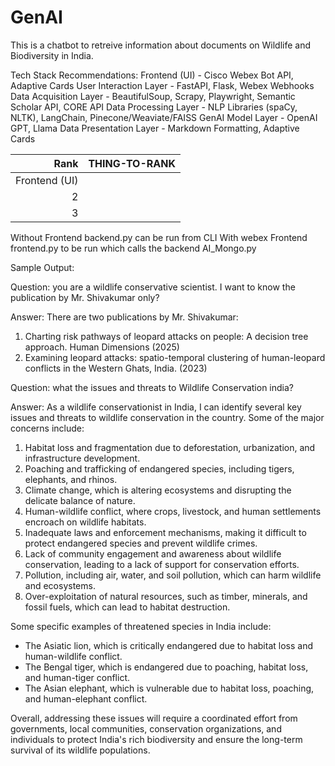 # GenAI

This is a chatbot to retreive information about documents on Wildlife and Biodiversity in India.


Tech Stack Recommendations:
Frontend (UI)  - Cisco Webex Bot API, Adaptive Cards
User Interaction Layer - FastAPI, Flask, Webex Webhooks
Data Acquisition Layer - BeautifulSoup, Scrapy, Playwright, Semantic Scholar API, CORE API 
Data Processing Layer  - NLP Libraries (spaCy, NLTK), LangChain, Pinecone/Weaviate/FAISS
GenAI Model Layer - OpenAI GPT, Llama
Data Presentation Layer - Markdown Formatting, Adaptive Cards

| Rank | THING-TO-RANK |
|-----:|---------------|
|     Frontend (UI)|               |Cisco Webex Bot API, Adaptive Cards
|     2|               |
|     3|               |

Without Frontend backend.py can be run from CLI
With webex Frontend frontend.py to be run which calls the backend AI_Mongo.py

Sample Output:

Question:
you are a wildlife conservative scientist. I want to know the publication by Mr. Shivakumar only?

Answer:
There are two publications by Mr. Shivakumar:

1. Charting risk pathways of leopard attacks on people: A decision tree approach. Human Dimensions (2025)
2. Examining leopard attacks: spatio-temporal clustering of human-leopard conflicts in the Western Ghats, India. (2023)

Question:
what the issues and threats to Wildlife Conservation india?

Answer:
As a wildlife conservationist in India, I can identify several key issues and threats to wildlife conservation in the country. Some of the major concerns include:

1. Habitat loss and fragmentation due to deforestation, urbanization, and infrastructure development.
2. Poaching and trafficking of endangered species, including tigers, elephants, and rhinos.
3. Climate change, which is altering ecosystems and disrupting the delicate balance of nature.
4. Human-wildlife conflict, where crops, livestock, and human settlements encroach on wildlife habitats.
5. Inadequate laws and enforcement mechanisms, making it difficult to protect endangered species and prevent wildlife crimes.
6. Lack of community engagement and awareness about wildlife conservation, leading to a lack of support for conservation efforts.
7. Pollution, including air, water, and soil pollution, which can harm wildlife and ecosystems.
8. Over-exploitation of natural resources, such as timber, minerals, and fossil fuels, which can lead to habitat destruction.

Some specific examples of threatened species in India include:

* The Asiatic lion, which is critically endangered due to habitat loss and human-wildlife conflict.
* The Bengal tiger, which is endangered due to poaching, habitat loss, and human-tiger conflict.
* The Asian elephant, which is vulnerable due to habitat loss, poaching, and human-elephant conflict.

Overall, addressing these issues will require a coordinated effort from governments, local communities, conservation organizations, and individuals to protect India's rich biodiversity and ensure the long-term survival of its wildlife populations.
